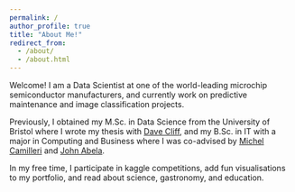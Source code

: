 ```yaml
---
permalink: /
author_profile: true
title: "About Me!"
redirect_from: 
  - /about/
  - /about.html
---
```



Welcome! I am a Data Scientist at one of the world-leading microchip semiconductor manufacturers, and 
currently work on predictive maintenance and image classification projects. 

Previously, I obtained my M.Sc. in Data Science from the University of Bristol where I wrote
my thesis with [Dave Cliff](https:https://research-information.bris.ac.uk/en/persons/dave-cliff), and 
my B.Sc. in IT with a major in Computing and Business where I was co-advised by 
[Michel Camilleri](https://www.um.edu.mt/profile/michelcamilleri) and
[John Abela](https://www.um.edu.mt/profile/johnabela).

In my free time, I participate in kaggle competitions, add fun visualisations to my portfolio, 
and read about science, gastronomy, and education. 



